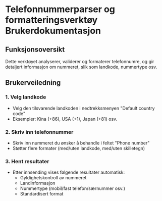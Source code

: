 # Telefonnummerparser og formatteringsverktøy Brukerdokumentasjon

## Funksjonsoversikt

Dette verktøyet analyserer, validerer og formaterer telefonnumre, og gir detaljert informasjon om nummeret, slik som landkode, nummertype osv.

## Brukerveiledning

### 1. Velg landkode

- Velg den tilsvarende landkoden i nedtrekksmenyen "Default country code"
- Eksempler: Kina (+86), USA (+1), Japan (+81) osv.

### 2. Skriv inn telefonnummer

- Skriv inn nummeret du ønsker å behandle i feltet "Phone number"
- Støtter flere formater (med/uten landkode, med/uten skilletegn)

### 3. Hent resultater

- Etter innsending vises følgende resultater automatisk:
  - Gyldighetskontroll av nummeret
  - Landinformasjon
  - Nummertype (mobil/fast telefon/særnummer osv.)
  - Standardisert format